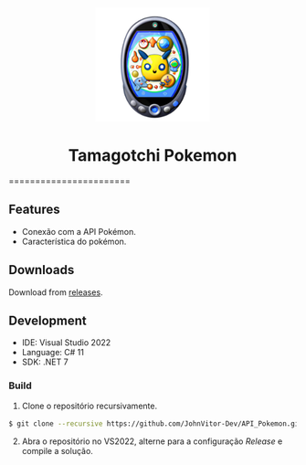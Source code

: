 <div align="center">
  <img src="icon.png" alt="[logo]" width="200"/> 
  <br/>
  <h1>Tamagotchi Pokemon</h1>
</div>

=======================
## Features

- Conexão com a API Pokémon.
- Característica do pokémon.

## Downloads

Download from [releases]().

## Development

- IDE: Visual Studio 2022
- Language: C# 11
- SDK: .NET 7

### Build

1. Clone o repositório recursivamente.
```bash
$ git clone --recursive https://github.com/JohnVitor-Dev/API_Pokemon.git
```
2. Abra o repositório no VS2022, alterne para a configuração _Release_ e compile a solução.
